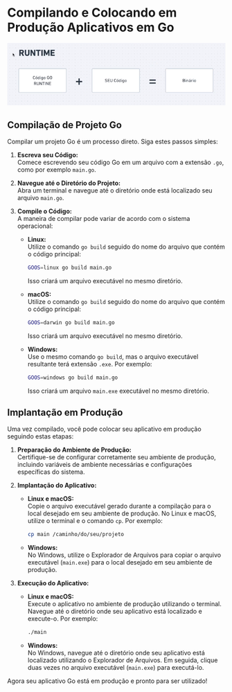 # Compilando e Colocando em Produção Aplicativos em Go

![Exemplo de tempo de execução](imgs/runtime.png)

## Compilação de Projeto Go

Compilar um projeto Go é um processo direto. Siga estes passos simples:

1. **Escreva seu Código:**  
   Comece escrevendo seu código Go em um arquivo com a extensão `.go`, como por exemplo `main.go`.

2. **Navegue até o Diretório do Projeto:**  
   Abra um terminal e navegue até o diretório onde está localizado seu arquivo `main.go`.

3. **Compile o Código:**  
   A maneira de compilar pode variar de acordo com o sistema operacional:

   - **Linux:**  
     Utilize o comando `go build` seguido do nome do arquivo que contém o código principal:
     ```bash
     GOOS=linux go build main.go
     ```  
     Isso criará um arquivo executável no mesmo diretório.

   - **macOS:**  
     Utilize o comando `go build` seguido do nome do arquivo que contém o código principal:
     ```bash
     GOOS=darwin go build main.go
     ```  
     Isso criará um arquivo executável no mesmo diretório.

   - **Windows:**  
     Use o mesmo comando `go build`, mas o arquivo executável resultante terá extensão `.exe`. Por exemplo:
     ```bash
     GOOS=windows go build main.go
     ```  
     Isso criará um arquivo `main.exe` executável no mesmo diretório.

## Implantação em Produção

Uma vez compilado, você pode colocar seu aplicativo em produção seguindo estas etapas:

1. **Preparação do Ambiente de Produção:**  
   Certifique-se de configurar corretamente seu ambiente de produção, incluindo variáveis de ambiente necessárias e configurações específicas do sistema.

2. **Implantação do Aplicativo:**  

   - **Linux e macOS:**  
     Copie o arquivo executável gerado durante a compilação para o local desejado em seu ambiente de produção. No Linux e macOS, utilize o terminal e o comando `cp`. Por exemplo:
     ```bash
     cp main /caminho/do/seu/projeto
     ```

   - **Windows:**  
     No Windows, utilize o Explorador de Arquivos para copiar o arquivo executável (`main.exe`) para o local desejado em seu ambiente de produção.

3. **Execução do Aplicativo:**  

   - **Linux e macOS:**  
     Execute o aplicativo no ambiente de produção utilizando o terminal. Navegue até o diretório onde seu aplicativo está localizado e execute-o. Por exemplo:
     ```bash
     ./main
     ```

   - **Windows:**  
     No Windows, navegue até o diretório onde seu aplicativo está localizado utilizando o Explorador de Arquivos. Em seguida, clique duas vezes no arquivo executável (`main.exe`) para executá-lo.

Agora seu aplicativo Go está em produção e pronto para ser utilizado!
